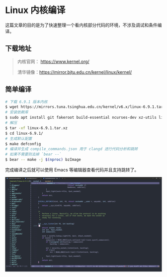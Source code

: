 # Linux 内核编译

这篇文章的目的是为了快速整理一个看内核部分代码的环境，不涉及调试和条件编译。

## 下载地址

> 内核官网： https://www.kernel.org/
>
> 清华镜像：https://mirror.bjtu.edu.cn/kernel/linux/kernel/

## 简单编译

```bash
# 下载 6.9.1 版本内核
$ wget https://mirrors.tuna.tsinghua.edu.cn/kernel/v6.x/linux-6.9.1.tar.xz
# 安装依赖库
$ sudo apt install git fakeroot build-essential ncurses-dev xz-utils libssl-dev bc flex libelf-dev bison qemu qemu-system qemu-kvm
# 解压
$ tar -xf linux-6.9.1.tar.xz
$ cd linux-6.9.1/
# 生成默认配置
$ make defconfig
# 编译并生成 compile_commands.json 用于 clangd 进行代码分析和跳转
# 如果不需要则去掉 `bear --`
$ bear -- make -j $(nproc) bzImage
```

完成编译之后就可以使用 Emacs 等编辑器查看代码并且支持跳转了。

![查看内核代码](.asserts/linux.jpeg)

